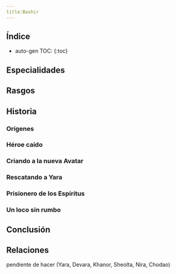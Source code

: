 ```yaml
---
title:Bashir
---
```


## Índice

* auto-gen TOC:
{:toc}





## Especialidades



## Rasgos



## Historia

### Orígenes



### Héroe caído



### Criando a la nueva Avatar



### Rescatando a Yara



### Prisionero de los Espíritus



### Un loco sin rumbo



## Conclusión



## Relaciones

pendiente de hacer (Yara, Devara, Khanor, Sheolta, Nira, Chodao)